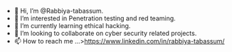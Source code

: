 - 👋 Hi, I’m @Rabbiya-tabassum.
- 👀 I’m interested in Penetration testing and red teaming.
- 🌱 I’m currently learning ethical hacking.
- 💞️ I’m looking to collaborate on cyber security related projects.
- 📫 How to reach me ...>https://www.linkedin.com/in/rabbiya-tabassum/

<!---
Rabbiya-tabassum/Rabbiya-tabassum is a ✨ special ✨ repository because its `README.md` (this file) appears on your GitHub profile.
You can click the Preview link to take a look at your changes.
--->

